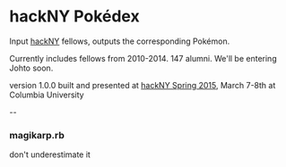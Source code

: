 # hackNY Pokédex

Input [hackNY](http://hackny.org) fellows, outputs the corresponding Pokémon.

Currently includes fellows from 2010-2014. 147 alumni. We'll be entering Johto soon. 

version 1.0.0 built and presented at [hackNY Spring 2015](http://hackny-s2015.challengepost.com/), March 7-8th at Columbia University

--

### magikarp.rb

don't underestimate it